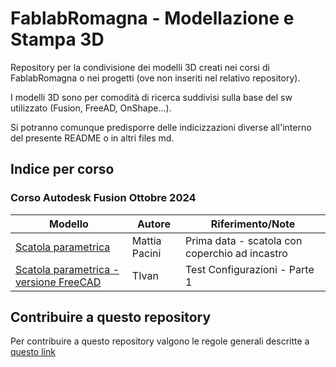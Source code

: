 FablabRomagna - Modellazione e Stampa 3D
========================================

Repository per la condivisione dei modelli 3D creati nei corsi di FablabRomagna o nei progetti (ove non inseriti nel relativo repository).

I modelli 3D sono per comodità di ricerca suddivisi sulla base del sw utilizzato (Fusion, FreeAD, OnShape...).

Si potranno comunque predisporre delle indicizzazioni diverse all'interno del presente README o in altri files md.



## Indice per corso

### Corso Autodesk Fusion Ottobre 2024


| Modello | Autore | Riferimento/Note |
| --- | --- | --- |
| [Scatola parametrica](modelli3d_fusion/Mattia/Scatola_parametrica_configurabile.f3z) | Mattia Pacini | Prima data  - scatola con coperchio ad incastro  |
| [Scatola parametrica - versione FreeCAD](modelli3d_freecad/Ivan/scatola_parametrica.FCStd) | TIvan | Test Configurazioni - Parte 1 |




## Contribuire a questo repository
Per contribuire a questo repository valgono le regole generali descritte a [questo link](https://github.com/fablabromagna-org/fablabromagna-rules)
